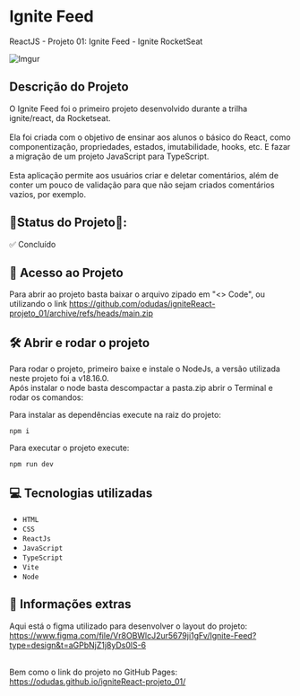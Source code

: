 # Ignite Feed

ReactJS - Projeto 01: Ignite Feed - Ignite RocketSeat

![Imgur](https://i.imgur.com/6wDMrIf.jpg)

## Descrição do Projeto

O Ignite Feed foi o primeiro projeto desenvolvido durante a trilha ignite/react, da Rocketseat.<br>
<br>
Ela foi criada com o objetivo de ensinar aos alunos o básico do React, como componentização, propriedades, estados, imutabilidade, hooks, etc. E fazar a migração de um projeto JavaScript para TypeScript.<br>
<br>
Esta aplicação permite aos usuários criar e deletar comentários, além de conter um pouco de validação para que não sejam criados comentários vazios, por exemplo.

## 📍Status do Projeto📍:

✅ Concluído

## 📁 Acesso ao Projeto

Para abrir ao projeto basta baixar o arquivo zipado em "<> Code", ou utilizando o link https://github.com/odudas/igniteReact-projeto_01/archive/refs/heads/main.zip

## 🛠️ Abrir e rodar o projeto

Para rodar o projeto, primeiro baixe e instale o NodeJs, a versão utilizada neste projeto foi a v18.16.0. <br/>
Após instalar o node basta descompactar a pasta.zip abrir o Terminal e rodar os comandos:

Para instalar as dependências execute na raiz do projeto:

```
npm i
```

Para executar o projeto execute:

```
npm run dev
```

## 💻 Tecnologias utilizadas

- `HTML`
- `CSS`
- `ReactJs`
- `JavaScript`
- `TypeScript`
- `Vite`
- `Node`

## 📢 Informações extras

Aqui está o figma utilizado para desenvolver o layout do projeto: https://www.figma.com/file/Vr8OBWlcJ2ur5679ji1gFv/Ignite-Feed?type=design&t=aGPbNjZ1j8yDs0lS-6 <br />
<br />

Bem como o link do projeto no GitHub Pages: https://odudas.github.io/igniteReact-projeto_01/
